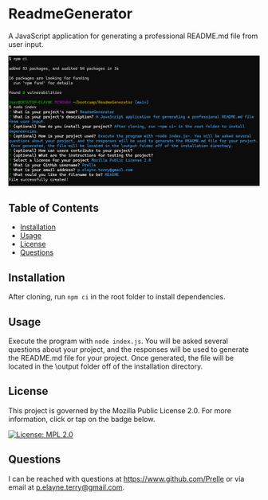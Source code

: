 # ReadmeGenerator

A JavaScript application for generating a professional README.md file from user input.

![Demo of application running in the console](media/demo.png)

## Table of Contents

- [Installation](#installation)
- [Usage](#usage)
- [License](#license)
- [Questions](#questions)

## Installation

After cloning, run `npm ci` in the root folder to install dependencies.

## Usage

Execute the program with `node index.js`. You will be asked several questions about your project, and the responses will be used to generate the README.md file for your project. Once generated, the file will be located in the \output folder off of the installation directory.

## License

This project is governed by the Mozilla Public License 2.0. For more information, click or tap on the badge below.

[![License: MPL 2.0](https://img.shields.io/badge/License-MPL_2.0-brightgreen.svg)](https://opensource.org/licenses/MPL-2.0)

## Questions

I can be reached with questions at https://www.github.com/Prelle or via email at p.elayne.terry@gmail.com.